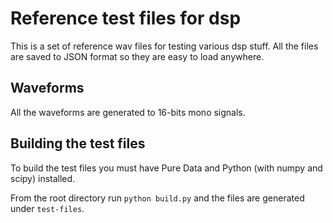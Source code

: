 Reference test files for dsp 
==============================

This is a set of reference wav files for testing various dsp stuff. All the files are saved to JSON format so they are easy to load anywhere. 


Waveforms
-----------

All the waveforms are generated to 16-bits mono signals.


Building the test files
-------------------------

To build the test files you must have Pure Data and Python (with numpy and scipy) installed.

From the root directory run `python build.py` and the files are generated under `test-files`.

